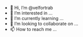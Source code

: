 - 👋 Hi, I’m @velfortrab
- 👀 I’m interested in ...
- 🌱 I’m currently learning ...
- 💞️ I’m looking to collaborate on ...
- 📫 How to reach me ...

<!---
velfortrab/velfortrab is a ✨ special ✨ repository because its `README.md` (this file) appears on your GitHub profile.
You can click the Preview link to take a look at your changes.
--->
